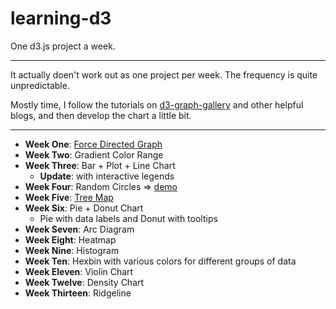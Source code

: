 # learning-d3

One d3.js project a week.

----

It actually doen't work out as one project per week. The frequency is quite unpredictable.

Mostly time, I follow the tutorials on [d3-graph-gallery](https://www.d3-graph-gallery.com) and other helpful blogs, and then develop the chart a little bit.

----

- **Week One**: [Force Directed Graph](http://www.puzzlr.org/force-graphs-with-d3/)
- **Week Two**: Gradient Color Range
- **Week Three**: Bar + Plot + Line Chart
  - **Update**: with interactive legends
- **Week Four**: Random Circles => [demo](https://codepen.io/eidolonsky/pen/BgQaqq)
- **Week Five**: [Tree Map](https://www.d3-graph-gallery.com/graph/treemap_basic.html)
- **Week Six**: Pie + Donut Chart
  - Pie with data labels and Donut with tooltips
- **Week Seven**: Arc Diagram
- **Week Eight**: Heatmap
- **Week Nine**: Histogram
- **Week Ten**: Hexbin with various colors for different groups of data
- **Week Eleven**: Violin Chart
- **Week Twelve**: Density Chart
- **Week Thirteen**: Ridgeline
